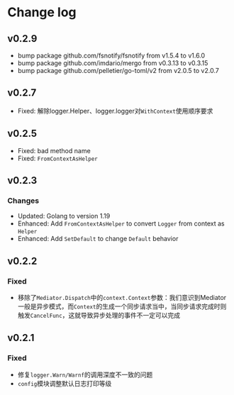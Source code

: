 # Change log

## v0.2.9

- bump package github.com/fsnotify/fsnotify from v1.5.4 to v1.6.0
- bump package github.com/imdario/mergo from v0.3.13 to v0.3.15
- bump package github.com/pelletier/go-toml/v2 from v2.0.5 to v2.0.7


## v0.2.7

- Fixed: 解除logger.Helper、logger.logger对`WithContext`使用顺序要求

## v0.2.5

- Fixed: bad method name
- Fixed: `FromContextAsHelper`

## v0.2.3

### Changes

- Updated: Golang to version 1.19
- Enhanced: Add `FromContextAsHelper` to convert `Logger` from context as `Helper`
- Enhanced: Add `SetDefault` to change `Default` behavior

## v0.2.2

### Fixed

- 移除了`Mediator.Dispatch`中的`context.Context`参数：我们意识到Mediator一般是异步模式，而`Context`的生成一个同步请求当中，当同步请求完成时则触发`CancelFunc`，这就导致异步处理的事件不一定可以完成

## v0.2.1

### Fixed

- 修复`logger.Warn/Warnf`的调用深度不一致的问题
- `config`模块调整默认日志打印等级